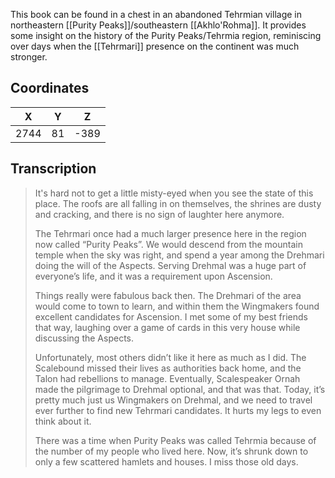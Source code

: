  

This book can be found in a chest in an abandoned Tehrmian village in northeastern [[Purity Peaks]]/southeastern [[Akhlo'Rohma]]. It provides some insight on the history of the Purity Peaks/Tehrmia region, reminiscing over days when the [[Tehrmari]] presence on the continent was much stronger.

## Coordinates
| **X** | **Y** | **Z** |
| :---: | :---: | :---: |
| 2744  |  81   | -389  |

## Transcription
> It's hard not to get a little misty-eyed when you see the state of this place. The roofs are all falling in on themselves, the shrines are dusty and cracking, and there is no sign of laughter here anymore.
>
> The Tehrmari once had a much larger presence here in the region now called “Purity Peaks”. We would descend from the mountain temple when the sky was right, and spend a year among the Drehmari doing the will of the Aspects. Serving Drehmal was a huge part of everyone’s life, and it was a requirement upon Ascension.
>
> Things really were fabulous back then. The Drehmari of the area would come to town to learn, and within them the Wingmakers found excellent candidates for Ascension. I met some of my best friends that way,  laughing over a game of cards in this very house while discussing the Aspects.
>
> Unfortunately, most others didn’t like it here as much as I did. The Scalebound missed their lives as authorities back home, and the Talon had rebellions to manage.   Eventually, Scalespeaker Ornah made the pilgrimage to Drehmal optional, and that was that. Today, it’s pretty much just us Wingmakers on Drehmal, and we need to travel ever further to find new Tehrmari candidates. It hurts my legs to even think about it.
>
> There was a time when Purity Peaks was called Tehrmia because of the number of my people who lived here. Now, it’s shrunk down to only a few scattered hamlets and houses. I miss those old days.

